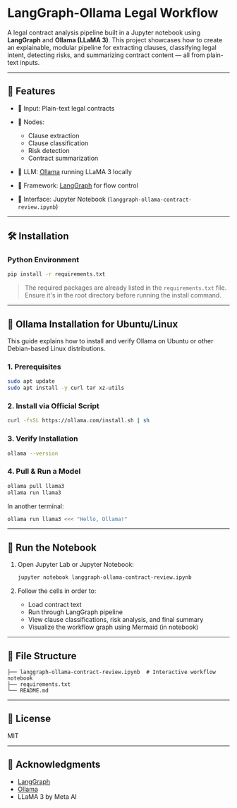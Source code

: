 # LangGraph-Ollama Legal Workflow

A legal contract analysis pipeline built in a Jupyter notebook using **LangGraph** and **Ollama (LLaMA 3)**. This project showcases how to create an explainable, modular pipeline for extracting clauses, classifying legal intent, detecting risks, and summarizing contract content — all from plain-text inputs.

---

## 🔧 Features

* 📄 Input: Plain-text legal contracts
* 🧩 Nodes:

  * Clause extraction
  * Clause classification
  * Risk detection
  * Contract summarization
* 🧠 LLM: [Ollama](https://ollama.com/) running LLaMA 3 locally
* 🔁 Framework: [LangGraph](https://github.com/langchain-ai/langgraph) for flow control
* 📓 Interface: Jupyter Notebook (`langgraph-ollama-contract-review.ipynb`)

---

## 🛠 Installation

### Python Environment

```bash
pip install -r requirements.txt
```

> The required packages are already listed in the `requirements.txt` file. Ensure it's in the root directory before running the install command.

---

## 🐧 Ollama Installation for Ubuntu/Linux

This guide explains how to install and verify Ollama on Ubuntu or other Debian-based Linux distributions.

### 1. Prerequisites

```bash
sudo apt update
sudo apt install -y curl tar xz-utils
```

### 2. Install via Official Script

```bash
curl -fsSL https://ollama.com/install.sh | sh
```

### 3. Verify Installation

```bash
ollama --version
```

### 4. Pull & Run a Model

```bash
ollama pull llama3
ollama run llama3
```

In another terminal:

```bash
ollama run llama3 <<< "Hello, Ollama!"
```

---

## 🚀 Run the Notebook

1. Open Jupyter Lab or Jupyter Notebook:

   ```bash
   jupyter notebook langgraph-ollama-contract-review.ipynb
   ```

2. Follow the cells in order to:

   * Load contract text
   * Run through LangGraph pipeline
   * View clause classifications, risk analysis, and final summary
   * Visualize the workflow graph using Mermaid (in notebook)

---

## 📁 File Structure

```text
├── langgraph-ollama-contract-review.ipynb  # Interactive workflow notebook
├── requirements.txt
└── README.md
```

---

## 📌 License

MIT

---

## 🙌 Acknowledgments

* [LangGraph](https://github.com/langchain-ai/langgraph)
* [Ollama](https://ollama.com)
* LLaMA 3 by Meta AI
